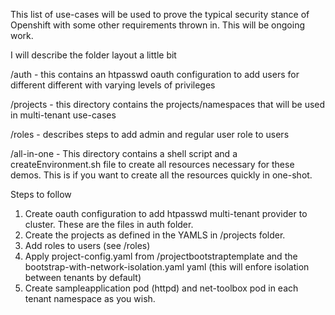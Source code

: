 This list of use-cases will be used to prove the typical security stance of Openshift with some other requirements thrown in.  This will be ongoing work.

I will describe the folder layout a little bit

/auth - this contains an htpasswd oauth configuration to add users for different different with varying levels of privileges

/projects - this directory contains the projects/namespaces that will be used in multi-tenant use-cases

/roles - describes steps to add admin and regular user role to users

/all-in-one - This directory contains a shell script and a createEnvironment.sh file to create all resources necessary for these demos.  This is if you want to create all the resources quickly in one-shot.

Steps to follow

1.  Create oauth configuration to add htpasswd multi-tenant provider to cluster.  These are the files in auth folder.
2.  Create the projects as defined in the YAMLS in /projects folder.
3.  Add roles to users (see /roles)
4.  Apply project-config.yaml from /projectbootstraptemplate and the bootstrap-with-network-isolation.yaml yaml (this will enfore isolation between tenants by default)
5.  Create sampleapplication pod (httpd) and net-toolbox pod in each tenant namespace as you wish.

